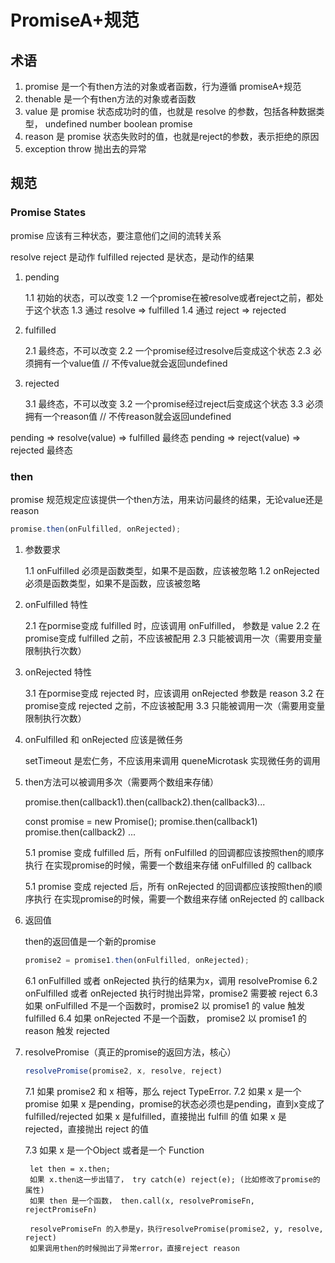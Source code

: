 # PromiseA+规范

## 术语

1. promise 是一个有then方法的对象或者函数，行为遵循 promiseA+规范
2. thenable 是一个有then方法的对象或者函数
3. value 是 promise 状态成功时的值，也就是 resolve 的参数，包括各种数据类型， undefined number boolean promise
4. reason 是 promise 状态失败时的值，也就是reject的参数，表示拒绝的原因
5. exception throw 抛出去的异常

## 规范

### Promise States
promise 应该有三种状态，要注意他们之间的流转关系

resolve reject 是动作
fulfilled  rejected 是状态，是动作的结果


1. pending

    1.1 初始的状态，可以改变
    1.2 一个promise在被resolve或者reject之前，都处于这个状态
    1.3 通过 resolve => fulfilled
    1.4 通过 reject => rejected

2. fulfilled

    2.1 最终态，不可以改变
    2.2 一个promise经过resolve后变成这个状态
    2.3 必须拥有一个value值 // 不传value就会返回undefined

3. rejected

    3.1 最终态，不可以改变
    3.2 一个promise经过reject后变成这个状态
    3.3 必须拥有一个reason值 // 不传reason就会返回undefined

pending => resolve(value) => fulfilled  最终态
pending => reject(value) => rejected  最终态

### then

promise 规范规定应该提供一个then方法，用来访问最终的结果，无论value还是reason

```js
promise.then(onFulfilled, onRejected);
```

1. 参数要求

    1.1 onFulfilled 必须是函数类型，如果不是函数，应该被忽略
    1.2 onRejected 必须是函数类型，如果不是函数，应该被忽略

2. onFulfilled 特性

    2.1 在pormise变成 fulfilled 时，应该调用 onFulfilled， 参数是 value
    2.2 在promise变成 fulfilled 之前，不应该被配用
    2.3 只能被调用一次（需要用变量限制执行次数）

3. onRejected 特性

    3.1 在pormise变成 rejected 时，应该调用 onRejected 参数是 reason
    3.2 在promise变成 rejected 之前，不应该被配用
    3.3 只能被调用一次（需要用变量限制执行次数）

4. onFulfilled 和 onRejected 应该是微任务

    setTimeout 是宏仁务，不应该用来调用
    queneMicrotask 实现微任务的调用

5. then方法可以被调用多次（需要两个数组来存储）

    promise.then(callback1).then(callback2).then(callback3)...

    const promise = new Promise();
    promise.then(callback1)
    promise.then(callback2)
    ...

    5.1 promise 变成 fulfilled 后，所有 onFulfilled 的回调都应该按照then的顺序执行
        在实现promise的时候，需要一个数组来存储 onFulfilled 的 callback

    5.1 promise 变成 rejected 后，所有 onRejected 的回调都应该按照then的顺序执行
        在实现promise的时候，需要一个数组来存储 onRejected 的 callback

6. 返回值

    then的返回值是一个新的promise

    ```js
    promise2 = promise1.then(onFulfilled, onRejected);
    ```

    6.1 onFulfilled 或者 onRejected 执行的结果为x，调用 resolvePromise
    6.2 onFulfilled 或者 onRejected 执行时抛出异常，promise2 需要被 reject
    6.3 如果 onFulfilled 不是一个函数时，promise2 以 promise1 的 value 触发 fulfilled
    6.4 如果 onRejected 不是一个函数， promise2 以 promise1 的 reason 触发 rejected

7. resolvePromise（真正的promise的返回方法，核心）

    ```js
    resolvePromise(promise2, x, resolve, reject)
    ```

    7.1 如果 promise2 和 x 相等，那么 reject TypeError.
    7.2 如果 x 是一个promise
        如果 x 是pending，promise的状态必须也是pending，直到x变成了 fulfilled/rejected
        如果 x 是fulfilled，直接抛出 fulfill 的值 
        如果 x 是rejected，直接抛出 reject 的值 

    7.3 如果 x 是一个Object 或者是一个 Function

        let then = x.then;
        如果 x.then这一步出错了， try catch(e) reject(e); (比如修改了promise的属性)
        如果 then 是一个函数， then.call(x, resolvePromiseFn, rejectPromiseFn)

        resolvePromiseFn 的入参是y，执行resolvePromise(promise2, y, resolve, reject)
        如果调用then的时候抛出了异常error，直接reject reason